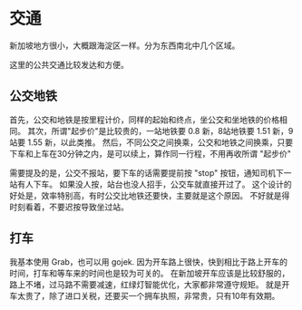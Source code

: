 # 交通

新加坡地方很小，大概跟海淀区一样。分为东西南北中几个区域。

这里的公共交通比较发达和方便。

## 公交地铁

首先，公交和地铁是按里程计价，同样的起始和终点，坐公交和坐地铁的价格相同。
其次，所谓"起步价"是比较贵的，一站地铁要 0.8 新，8站地铁要 1.51 新，9站要 1.55 新，以此类推。
然后，不同公交之间换乘，公交和地铁之间换乘，只要下车和上车在30分钟之内，是可以续上，算作同一行程，不用再收所谓 "起步价"

需要提及的是，公交不报站，要下车的话需要提前按 "stop" 按钮，通知司机下一站有人下车。
如果没人按，站台也没人招手，公交车就直接开过了。
这个设计的好处是，效率特别高，有时公交比地铁还要快，主要就是这个原因。
不好就是得时刻看着，不要迟按导致坐过站。

## 打车

我基本使用 Grab，也可以用 gojek.
因为开车路上很快，快到相比于路上开车的时间，打车和等车来的时间也是较为可关的。
在新加坡开车应该是比较舒服的，路上不堵，过马路不需要减速，红绿灯智能优化，大家都非常遵守规矩。
就是开车太贵了，除了进口关税，还要买一个拥车执照，非常贵，只有10年有效期。
